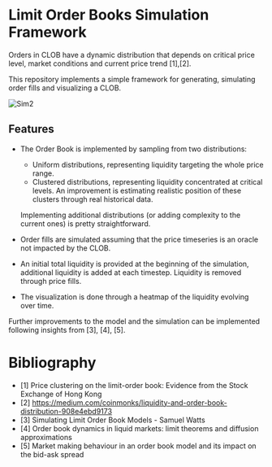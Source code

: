 # Limit Order Books Simulation Framework

Orders in CLOB have a dynamic distribution that depends on critical price level, market conditions and current price trend [1],[2].

This repository implements a simple framework for generating, simulating order fills and visualizing a CLOB.

![Sim2](https://user-images.githubusercontent.com/11960630/197416126-1771c42b-4782-4f7a-8606-7c711d3f558b.png)

## Features

- The Order Book is implemented by sampling from two distributions:
  - Uniform distributions, representing liquidity targeting the whole price range.
  - Clustered distributions, representing liquidity concentrated at critical levels. An improvement is estimating realistic position of these clusters through real historical data.

  Implementing additional distributions (or adding complexity to the current ones) is pretty straightforward.

- Order fills are simulated assuming that the price timeseries is an oracle not impacted by the CLOB.

- An initial total liquidity is provided at the beginning of the simulation, additional liquidity is added at each timestep. Liquidity is removed through price fills. 

- The visualization is done through a heatmap of the liquidity evolving over time.

Further improvements to the model and the simulation can be implemented following insights from [3], [4], [5]. 


# Bibliography

- [1] Price clustering on the limit-order book: Evidence from the Stock Exchange of Hong Kong
- [2] https://medium.com/coinmonks/liquidity-and-order-book-distribution-908e4ebd9173
- [3] Simulating Limit Order Book Models - Samuel Watts
- [4] Order book dynamics in liquid markets: limit theorems and diffusion approximations
- [5] Market making behaviour in an order book model and its impact on the bid-ask spread

